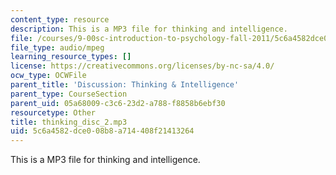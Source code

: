 ```yaml
---
content_type: resource
description: This is a MP3 file for thinking and intelligence.
file: /courses/9-00sc-introduction-to-psychology-fall-2011/5c6a4582dce008b8a714408f21413264_thinking_disc_2.mp3
file_type: audio/mpeg
learning_resource_types: []
license: https://creativecommons.org/licenses/by-nc-sa/4.0/
ocw_type: OCWFile
parent_title: 'Discussion: Thinking & Intelligence'
parent_type: CourseSection
parent_uid: 05a68009-c3c6-23d2-a788-f8858b6ebf30
resourcetype: Other
title: thinking_disc_2.mp3
uid: 5c6a4582-dce0-08b8-a714-408f21413264
---
```

This is a MP3 file for thinking and intelligence.